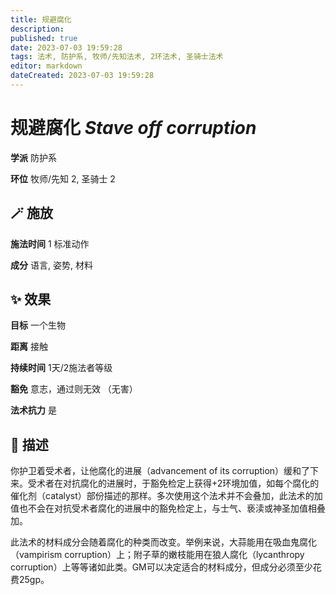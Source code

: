 ```yaml
---
title: 规避腐化
description: 
published: true
date: 2023-07-03 19:59:28
tags: 法术, 防护系, 牧师/先知法术, 2环法术, 圣骑士法术
editor: markdown
dateCreated: 2023-07-03 19:59:28
---
```


# **规避腐化** *Stave off corruption*

**学派** 防护系 

**环位** 牧师/先知 2, 圣骑士 2

## 🪄 施放

**施法时间** 1 标准动作

**成分** 语言, 姿势, 材料

## ✨ 效果 

**目标** 一个生物 

**距离** 接触  

**持续时间** 1天/2施法者等级 

**豁免** 意志，通过则无效 （无害）

**法术抗力** 是

## 📖 描述

你护卫着受术者，让他腐化的进展（advancement of its corruption）缓和了下来。受术者在对抗腐化的进展时，于豁免检定上获得+2环境加值，如每个腐化的催化剂（catalyst）部份描述的那样。多次使用这个法术并不会叠加，此法术的加值也不会在对抗受术者腐化的进展中的豁免检定上，与士气、亵渎或神圣加值相叠加。

此法术的材料成分会随着腐化的种类而改变。举例来说，大蒜能用在吸血鬼腐化（vampirism corruption）上；附子草的嫩枝能用在狼人腐化（lycanthropy corruption）上等等诸如此类。GM可以决定适合的材料成分，但成分必须至少花费25gp。
    